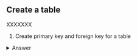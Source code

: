 ## Create a table

XXXXXXX

1. Create primary key and foreign key for a table 

<details>

  <summary>Answer</summary>
  

```
XXXXXXXXXXXXX
```
Code

```ruby

CREATE TABLE book (
  title varchar(100),
  isbn varchar(50) PRIMARY KEY,
  pages integer,
  price money,
  description varchar(256),
  publisher varchar(100)
);

CREATE TABLE chapter (
  id integer PRIMARY KEY,
  book_isbn varchar(50) REFERENCES book(isbn),
  number integer,
  title varchar(50),
  content varchar(1024)
);
